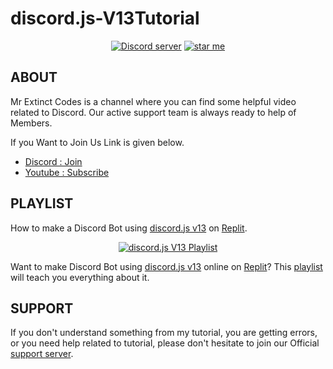 # discord.js-V13Tutorial
<div align="center">
  <p>
    <a href="https://youtube.com/channel/UCdJDiMquCCq3wbZNt7Gtx3g">
  </p>
  <p>
    <a href="https://discord.gg/MRbJCmv4YJ"><img src="https://img.shields.io/discord/925633293754449921?color=5865F2&logo=discord&logoColor=white" alt="Discord server" /></a>
    <a href="https://github.com/itzExtinct7/discord.js-V13Tutorial"><img src="https://img.shields.io/github/stars/itzExtinct7/discord.js-V13Tutorial?style=social" alt="star me"></a>
  </p>
</div>

## ABOUT

Mr Extinct Codes is a channel where you can find some helpful video related to Discord.
Our active support team is always ready to help of Members.

If you Want to Join Us Link is given below.
- [Discord : Join](https://discord.gg/MRbJCmv4YJ)
- [Youtube : Subscribe](https://youtube.com/channel/UCdJDiMquCCq3wbZNt7Gtx3g)

## PLAYLIST

How to make a Discord Bot using [discord.js v13](https://discord.js.org/#/) on [Replit](https://replit.com/~).
<div align="center">
  <p>
    <a href="https://youtube.com/playlist?list=PLD_baTf8RUqsbSlEZtp26lvtlAQ53mVEk"><img src="https://media.discordapp.net/attachments/966943970145996800/966977104375873596/1650615699757.jpg" alt="discord.js V13 Playlist" /></a>
  </p>
</div>

Want to make Discord Bot using [discord.js v13](https://discord.js.org/#/) online on [Replit](https://replit.com/~)? This [playlist](https://youtube.com/playlist?list=PLD_baTf8RUqsbSlEZtp26lvtlAQ53mVEk) will teach you everything about it.

## SUPPORT

If you don't understand something from my tutorial, you are getting errors, or you need help related to tutorial, please don't hesitate to join our Official [support server](https://discord.gg/MRbJCmv4YJ).
